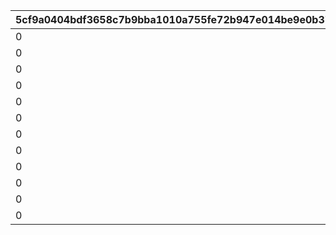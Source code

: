 |5cf9a0404bdf3658c7b9bba1010a755fe72b947e014be9e0b37451a3bec2d312|418688c71488fe0b355cab17a5f8c4a1cca559d44eb1506c2e9ce561d51fb010|a6fd78e78b66f57e722e47fa0843e18f60de5f65331a0068d74657432e98ea31|225f4ce78fcc1e204a93f811aa0eae2ebf7d4314bbb020546058ff50370694d7|5c5b3eecfe0160e4c06a306cc26f86404fdb131042b5fdf229ed56f61531fbcb|09b6b8955f079771f82722543a390697f03b2694f8e625d9187ee899e57eb3f2|c995a6e796a0ef2c0e14bddf821068e60892a3f658c0d293e138d27fc17968c7|b210a335a36422f2b32936dc44d52bbfabfba02cd60aadf4f516ec99bd9e915d|
| --- | --- | --- | --- | --- | --- | --- | --- |
|0|0|1001201|1|10012|0|0|10012103|
|0|0|1001202|2|10012|0|0|10012107|
|0|0|1001203|3|10012|0|0|10012109|
|0|1001201|1001204|4|10012|0|0|10012114|
|0|1001202|1001204|5|10012|0|0|10012114|
|0|1001203|1001204|6|10012|0|0|10012114|
|0|0|2001201|7|20012|0|0|20012103|
|0|0|2001202|8|20012|0|0|20012107|
|0|0|2001203|9|20012|0|0|20012109|
|0|2001201|2001204|10|20012|0|0|20012114|
|0|2001202|2001204|11|20012|0|0|20012114|
|0|2001203|2001204|12|20012|0|0|20012114|
